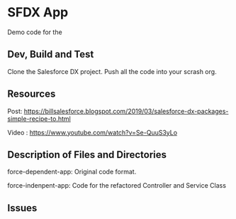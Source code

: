 # SFDX App

Demo code for the 

## Dev, Build and Test

Clone the Salesforce DX project.
Push all the code into your scrash org. 

## Resources

Post: https://billsalesforce.blogspot.com/2019/03/salesforce-dx-packages-simple-recipe-to.html

Video : https://www.youtube.com/watch?v=Se-QuuS3yLo 

## Description of Files and Directories

force-dependent-app: Original code format.

force-indenpent-app: Code for the refactored Controller and Service Class

## Issues
